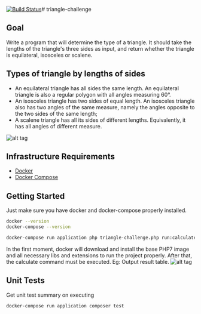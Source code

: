[![Build Status](https://travis-ci.com/rsilveira65/triangle-challenge.svg?token=z2yf7ZpVZudwz9Cxdor9&branch=master)](https://travis-ci.com/rsilveira65/triangle-challenge)# triangle-challenge

## Goal

Write a program that will determine the type of a triangle. It should take the lengths of the triangle's three sides as input, and return whether the triangle is equilateral, isosceles or scalene.

## Types of triangle by lengths of sides

- An equilateral triangle has all sides the same length. An equilateral triangle is also a regular polygon with all angles measuring 60°.
- An isosceles triangle has two sides of equal length. An isosceles triangle also has two angles of the same measure, namely the angles opposite to the two sides of the same length;
- A scalene triangle has all its sides of different lengths. Equivalently, it has all angles of different measure.

![alt tag](https://2.bp.blogspot.com/-9aI6coFWyf8/Uj721_acrfI/AAAAAAAAF60/w0l9iyaas5w/s1600/Triangle+sides.png)

## Infrastructure Requirements

- [Docker](https://docs.docker.com/install/)
- [Docker Compose](https://docs.docker.com/compose/install/)


## Getting Started
Just make sure you have docker and docker-compose properly installed.
```sh
docker --version
docker-compose --version
```

```sh
docker-compose run application php triangle-challenge.php run:calculate --sideA=12 --sideB=22 --sideC=12
```

In the first moment, docker will download and install the base PHP7 image and all necessary libs and extensions to run the project properly. After that, the calculate command must be executed.
Eg: Output result table.
![alt tag](https://i.imgur.com/RjvFC2w.png)

## Unit Tests
Get unit test summary on executing

```sh
docker-compose run application composer test
```